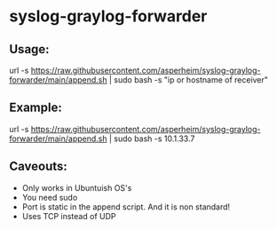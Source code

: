 # syslog-graylog-forwarder

## Usage:

url -s https://raw.githubusercontent.com/asperheim/syslog-graylog-forwarder/main/append.sh | sudo bash -s "ip or hostname of receiver"

## Example:

url -s https://raw.githubusercontent.com/asperheim/syslog-graylog-forwarder/main/append.sh | sudo bash -s 10.1.33.7

## Caveouts: 

* Only works in Ubuntuish OS's
* You need sudo
* Port is static in the append script. And it is non standard!
* Uses TCP instead of UDP
